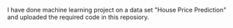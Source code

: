 I have done machine learning project on a data set "House Price Prediction" and uploaded the required code in this reposiory.
